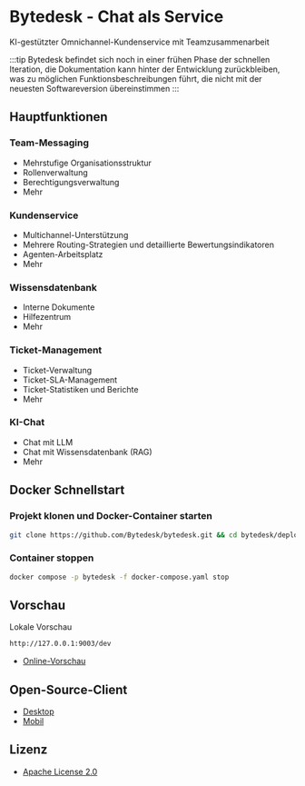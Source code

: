 # Bytedesk - Chat als Service

KI-gestützter Omnichannel-Kundenservice mit Teamzusammenarbeit

:::tip
Bytedesk befindet sich noch in einer frühen Phase der schnellen Iteration, die Dokumentation kann hinter der Entwicklung zurückbleiben, was zu möglichen Funktionsbeschreibungen führt, die nicht mit der neuesten Softwareversion übereinstimmen
:::

## Hauptfunktionen

### Team-Messaging

- Mehrstufige Organisationsstruktur
- Rollenverwaltung
- Berechtigungsverwaltung
- Mehr

### Kundenservice

- Multichannel-Unterstützung
- Mehrere Routing-Strategien und detaillierte Bewertungsindikatoren
- Agenten-Arbeitsplatz
- Mehr

### Wissensdatenbank

- Interne Dokumente
- Hilfezentrum
- Mehr

### Ticket-Management

- Ticket-Verwaltung
- Ticket-SLA-Management
- Ticket-Statistiken und Berichte
- Mehr

### KI-Chat

- Chat mit LLM
- Chat mit Wissensdatenbank (RAG)
- Mehr

## Docker Schnellstart

### Projekt klonen und Docker-Container starten

```bash
git clone https://github.com/Bytedesk/bytedesk.git && cd bytedesk/deploy/docker && docker compose -p bytedesk -f docker-compose.yaml up -d
```

### Container stoppen

```bash
docker compose -p bytedesk -f docker-compose.yaml stop
```

## Vorschau

Lokale Vorschau

```bash
http://127.0.0.1:9003/dev
```

- [Online-Vorschau](https://www.weiyuai.cn/admin/)

## Open-Source-Client

- [Desktop](https://github.com/Bytedesk/bytedesk-desktop)
- [Mobil](https://github.com/Bytedesk/bytedesk-mobile)

## Lizenz

- [Apache License 2.0](./LICENSE.txt) 